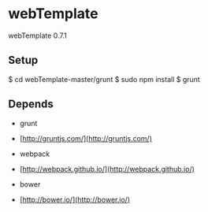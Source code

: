 webTemplate
===========

webTemplate 0.7.1

## Setup

$ cd webTemplate-master/grunt
$ sudo npm install
$ grunt

## Depends

* grunt
* [http://gruntjs.com/](http://gruntjs.com/)

* webpack
* [http://webpack.github.io/](http://webpack.github.io/)

* bower
* [http://bower.io/](http://bower.io/)